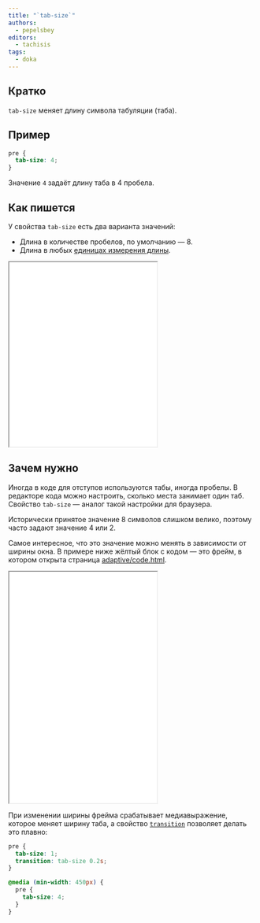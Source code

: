 ```yaml
---
title: "`tab-size`"
authors:
  - pepelsbey
editors:
  - tachisis
tags:
  - doka
---
```


## Кратко

`tab-size` меняет длину символа табуляции (таба).

## Пример

```css
pre {
  tab-size: 4;
}
```

Значение `4` задаёт длину таба в 4 пробела.

## Как пишется

У свойства `tab-size` есть два варианта значений:

- Длина в количестве пробелов, по умолчанию — 8.
- Длина в любых [единицах измерения длины](/css/numeric-types/).

<iframe title="Варианты значений" src="demos/values/" height="375"></iframe>

## Зачем нужно

Иногда в коде для отступов используются табы, иногда пробелы. В редакторе кода можно настроить, сколько места занимает один таб. Свойство `tab-size` — аналог такой настройки для браузера.

Исторически принятое значение 8 символов слишком велико, поэтому часто задают значение 4 или 2.

Самое интересное, что это значение можно менять в зависимости от ширины окна. В примере ниже жёлтый блок с кодом — это фрейм, в котором открыта страница [adaptive/code.html](demos/adaptive/code.html).

<iframe title="Адаптивный tab-size" src="demos/adaptive/" height="470"></iframe>

При изменении ширины фрейма срабатывает медиавыражение, которое меняет ширину таба, а свойство [`transition`](/css/transition/) позволяет делать это плавно:

```css
pre {
  tab-size: 1;
  transition: tab-size 0.2s;
}

@media (min-width: 450px) {
  pre {
    tab-size: 4;
  }
}
```
